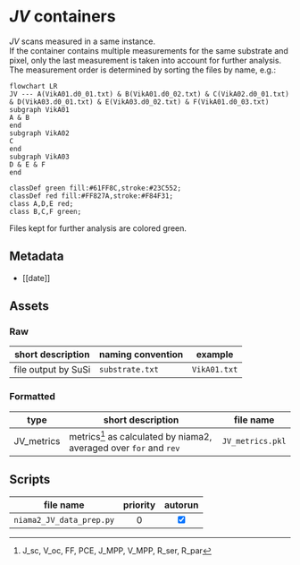 # *JV* containers
*JV* scans measured in a same instance.  
If the container contains multiple measurements for the same substrate and pixel, only the last measurement is taken into account for further analysis. The measurement order is determined by sorting the files by name, e.g.:  

``` mermaid
flowchart LR
JV --- A(VikA01.d0_01.txt) & B(VikA01.d0_02.txt) & C(VikA02.d0_01.txt) & D(VikA03.d0_01.txt) & E(VikA03.d0_02.txt) & F(VikA01.d0_03.txt)
subgraph VikA01
A & B
end
subgraph VikA02
C
end
subgraph VikA03
D & E & F
end

classDef green fill:#61FF8C,stroke:#23C552;
classDef red fill:#FF827A,stroke:#F84F31;
class A,D,E red;
class B,C,F green;
```
Files kept for further analysis are colored green.
## Metadata
- [[date]]


## Assets
### Raw

| short description   | naming convention | example      |
| ------------------- | ----------------- | ------------ |
| file output by SuSi | `substrate.txt`   | `VikA01.txt` |

### Formatted

| type       | short description                                                                                                | file name        |
| ---------- | ---------------------------------------------------------------------------------------------------------------- | ---------------- |
| JV_metrics | metrics[^1] as calculated by niama2, averaged over `for` and `rev` | `JV_metrics.pkl` |

## Scripts

| file name               | priority |             autorun             |
| ----------------------- |:--------:|:-------------------------------:|
| `niama2_JV_data_prep.py` |    0     | <input type="checkbox" checked> |

[^1]: J_sc, V_oc, FF, PCE, J_MPP, V_MPP, R_ser, R_par